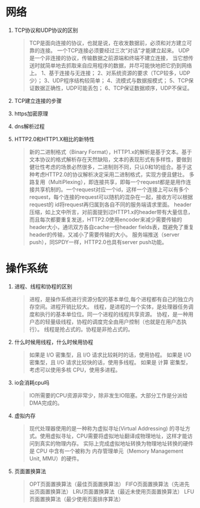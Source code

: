 #  网络

1. TCP协议和UDP协议的区别
    > TCP是面向连接的协议，也就是说，在收发数据前，必须和对方建立可靠的连接。 一个TCP连接必须要经过三次“对话”才能建立起来。 
    > UDP是一个非连接的协议，传输数据之前源端和终端不建立连接， 当它想传送时就简单地去抓取来自应用程序的数据，并尽可能快地把它扔到网络上。
    1、基于连接与无连接；
    2、对系统资源的要求（TCP较多，UDP少）；
    3、UDP程序结构较简单；
    4、流模式与数据报模式；
    5、TCP保证数据正确性，UDP可能丢包；
    6、TCP保证数据顺序，UDP不保证。

2. TCP建立连接的步骤

3. https加密原理

4. dns解析过程

5. HTTP2.0和HTTP1.X相比的新特性
   > 新的二进制格式（Binary Format），HTTP1.x的解析是基于文本。基于文本协议的格式解析存在天然缺陷，文本的表现形式有多样性，要做到健壮性考虑的场景必然很多，二进制则不同，只认0和1的组合。基于这种考虑HTTP2.0的协议解析决定采用二进制格式，实现方便且健壮。
   > 多路复用（MultiPlexing），即连接共享，即每一个request都是是用作连接共享机制的。一个request对应一个id，这样一个连接上可以有多个request，每个连接的request可以随机的混杂在一起，接收方可以根据request的 id将request再归属到各自不同的服务端请求里面。
   > header压缩，如上文中所言，对前面提到过HTTP1.x的header带有大量信息，而且每次都要重复发送，HTTP2.0使用encoder来减少需要传输的header大小，通讯双方各自cache一份header fields表，既避免了重复header的传输，又减小了需要传输的大小。
   > 服务端推送（server push），同SPDY一样，HTTP2.0也具有server push功能。

# 操作系统

1. 进程、线程和协程的区别
   > 进程，是操作系统进行资源分配的基本单位,每个进程都有自己的独立内存空间。进程开销比较大。
   > 线程，是进程的一个实体，是处理器任务调度和执行的基本单位位。同一个进程的线程共享资源。
   > 协程，是一种用户态的轻量级线程，协程的调度完全由用户控制（也就是在用户态执行）。
   > 线程是抢占式的。协程是非抢占式的。
2. 什么时候用线程，什么时候用协程   
   > 如果是 I/O 密集型，且 I/O 请求比较耗时的话，使用协程。
   > 如果是 I/O 密集型，且 I/O 请求比较快的话，使用多线程。
   > 如果是 计算 密集型，考虑可以使用多核 CPU，使用多进程。
3. io会消耗cpu吗
   > IO所需要的CPU资源非常少，除非发生IO阻塞。大部分工作是分派给DMA完成的。
4. 虚拟内存
   > 现代处理器使用的是一种称为虚拟寻址(Virtual Addressing) 的寻址方式。使用虚拟寻址，CPU需要将虚拟地址翻译成物理地址，这样才能访问到真实的物理内存。
   > 实际上完成虚拟地址转换为物理地址转换的硬件是 CPU 中含有一个被称为 内存管理单元（Memory Management Unit, MMU）的硬件。
4. 页面置换算法
   > OPT页面置换算法（最佳页面置换算法）
   > FIFO页面置换算法（先进先出页面置换算法）
   > LRU页面置换算法（最近未使用页面置换算法）
   > LFU页面置换算法（最少使用页面排序算法）
